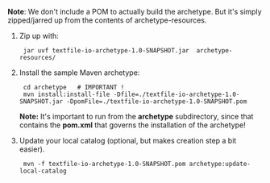 **Note**:  We don't include a POM to actually build the archetype.   But it's simply zipped/jarred up from the contents of archetype-resources. 


1. Zip up with:

		jar uvf textfile-io-archetype-1.0-SNAPSHOT.jar  archetype-resources/

1. Install the sample Maven archetype:

		cd archetype   # IMPORTANT !
		mvn install:install-file -Dfile=./textfile-io-archetype-1.0-SNAPSHOT.jar -DpomFile=./textfile-io-archetype-1.0-SNAPSHOT.pom

    **Note:** It's important to run from the **archetype** subdirectory, since that contains the **pom.xml** that governs the installation of the archetype!

1. Update your local catalog (optional, but makes creation step a bit easier).

		mvn -f textfile-io-archetype-1.0-SNAPSHOT.pom archetype:update-local-catalog
